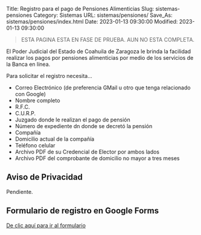 Title: Registro para el pago de Pensiones Alimenticias
Slug: sistemas-pensiones
Category: Sistemas
URL: sistemas/pensiones/
Save_As: sistemas/pensiones/index.html
Date: 2023-01-13 09:30:00
Modified: 2023-01-13 09:30:00


> ESTA PAGINA ESTA EN FASE DE PRUEBA. AUN NO ESTA COMPLETA.

El Poder Judicial del Estado de Coahuila de Zaragoza le brinda la facilidad realizar los pagos por pensiones alimenticias por medio de los servicios de la Banca en línea.

Para solicitar el registro necesita...

- Correo Electrónico (de preferencia GMail u otro que tenga relacionado con Google)
- Nombre completo
- R.F.C.
- C.U.R.P.
- Juzgado donde le realizan el pago de pensión
- Número de expediente dn donde se decretó la pensión
- Compañía
- Domicilio actual de la compañía
- Teléfono celular
- Archivo PDF de su Credencial de Elector por ambos lados
- Archivo PDF del comprobante de domicilio no mayor a tres meses

## Aviso de Privacidad

Pendiente.

## Formulario de registro en Google Forms

<div class="row">
    <div class="col-md-3">
    </div>
    <div class="col-md-6">
        <div class="my-3 py-3 pl-3 text-center">
            <div class="py-3">
                <a href="https://forms.gle/fbKrbaU86ZGpfcET8" class="btn btn-secondary text-white">De clic aquí para ir al formulario</a>
            </div>
        </div>
    </div>
    <div class="col-md-3">
    </div>
</div>
